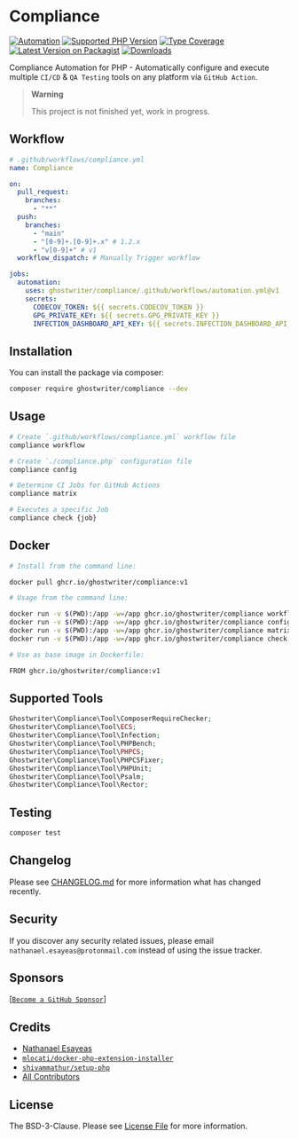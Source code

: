 # Compliance

[![Automation](https://github.com/ghostwriter/compliance/actions/workflows/automation.yml/badge.svg)](https://github.com/ghostwriter/compliance/actions/workflows/automation.yml)
[![Supported PHP Version](https://badgen.net/packagist/php/ghostwriter/compliance?color=8892bf)](https://www.php.net/supported-versions)
[![Type Coverage](https://shepherd.dev/github/ghostwriter/compliance/coverage.svg)](https://shepherd.dev/github/ghostwriter/compliance)
[![Latest Version on Packagist](https://badgen.net/packagist/v/ghostwriter/compliance)](https://packagist.org/packages/ghostwriter/compliance)
[![Downloads](https://badgen.net/packagist/dt/ghostwriter/compliance?color=blue)](https://packagist.org/packages/ghostwriter/compliance)

Compliance Automation for PHP - Automatically configure and execute multiple `CI/CD` & `QA Testing` tools on any platform via `GitHub Action`.

> **Warning**
> 
> This project is not finished yet, work in progress.
>

## Workflow

```yml
# .github/workflows/compliance.yml
name: Compliance

on:
  pull_request:
    branches:
      - "**"
  push:
    branches:
      - "main"
      - "[0-9]+.[0-9]+.x" # 1.2.x
      - "v[0-9]+" # v1
  workflow_dispatch: # Manually Trigger workflow

jobs:
  automation:
    uses: ghostwriter/compliance/.github/workflows/automation.yml@v1
    secrets:
      CODECOV_TOKEN: ${{ secrets.CODECOV_TOKEN }}
      GPG_PRIVATE_KEY: ${{ secrets.GPG_PRIVATE_KEY }}
      INFECTION_DASHBOARD_API_KEY: ${{ secrets.INFECTION_DASHBOARD_API_KEY }}
```

## Installation

You can install the package via composer:

``` bash
composer require ghostwriter/compliance --dev
```

## Usage

```bash
# Create `.github/workflows/compliance.yml` workflow file
compliance workflow

# Create `./compliance.php` configuration file
compliance config

# Determine CI Jobs for GitHub Actions
compliance matrix

# Executes a specific Job
compliance check {job}
```

## Docker

``` bash
# Install from the command line:

docker pull ghcr.io/ghostwriter/compliance:v1

# Usage from the command line:

docker run -v $(PWD):/app -w=/app ghcr.io/ghostwriter/compliance workflow
docker run -v $(PWD):/app -w=/app ghcr.io/ghostwriter/compliance config
docker run -v $(PWD):/app -w=/app ghcr.io/ghostwriter/compliance matrix
docker run -v $(PWD):/app -w=/app ghcr.io/ghostwriter/compliance check {job}

# Use as base image in Dockerfile:

FROM ghcr.io/ghostwriter/compliance:v1
```

## Supported Tools

``` php
Ghostwriter\Compliance\Tool\ComposerRequireChecker;
Ghostwriter\Compliance\Tool\ECS;
Ghostwriter\Compliance\Tool\Infection;
Ghostwriter\Compliance\Tool\PHPBench;
Ghostwriter\Compliance\Tool\PHPCS;
Ghostwriter\Compliance\Tool\PHPCSFixer;
Ghostwriter\Compliance\Tool\PHPUnit;
Ghostwriter\Compliance\Tool\Psalm;
Ghostwriter\Compliance\Tool\Rector;
```

## Testing

``` bash
composer test
```

## Changelog

Please see [CHANGELOG.md](./CHANGELOG.md) for more information what has changed recently.

## Security

If you discover any security related issues, please email `nathanael.esayeas@protonmail.com` instead of using the issue tracker.

## Sponsors

[[`Become a GitHub Sponsor`](https://github.com/sponsors/ghostwriter)]

## Credits

- [Nathanael Esayeas](https://github.com/ghostwriter)
- [`mlocati/docker-php-extension-installer`](https://github.com/mlocati/docker-php-extension-installer)
- [`shivammathur/setup-php`](https://github.com/shivammathur/setup-php)
- [All Contributors](https://github.com/ghostwriter/compliance/contributors)

## License

The BSD-3-Clause. Please see [License File](./LICENSE) for more information.
